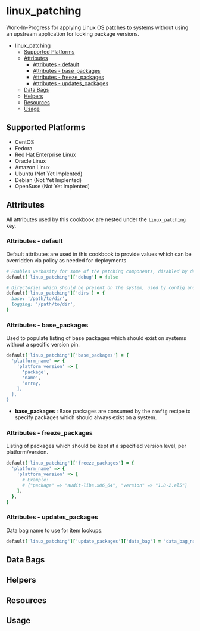 # linux_patching

Work-In-Progress for applying Linux OS patches to systems without using an upstream application for locking package versions.

- [linux_patching](#linux_patching)
  - [Supported Platforms](#supported-platforms)
  - [Attributes](#attributes)
    - [Attributes - default](#attributes---default)
    - [Attributes - base_packages](#attributes---base_packages)
    - [Attributes - freeze_packages](#attributes---freeze_packages)
    - [Attributes - updates_packages](#attributes---updates_packages)
  - [Data Bags](#data-bags)
  - [Helpers](#helpers)
  - [Resources](#resources)
  - [Usage](#usage)

## Supported Platforms

- CentOS
- Fedora
- Red Hat Enterprise Linux
- Oracle Linux
- Amazon Linux
- Ubuntu (Not Yet Implented)
- Debian (Not Yet Implented)
- OpenSuse (Not Yet Implented)

## Attributes

All attributes used by this cookbook are nested under the `linux_patching` key.

### Attributes - default

Default attributes are used in this cookbook to provide values which can be overridden via policy as needed for deployments

```ruby
# Enables verbosity for some of the patching components, disabled by default.
default['linux_patching']['debug'] = false

# Directories which should be present on the system, used by config and patch processes
default['linux_patching']['dirs'] = {
  base: '/path/to/dir',
  logging: '/path/to/dir',
}
```

### Attributes - base_packages

Used to populate listing of base packages which should exist on systems without a specific version pin.

```ruby
default['linux_patching']['base_packages'] = {
  'platform_name' => {
    'platform_version' => [
      'package',
      'name',
      'array,
    ],
  },
}
```

- __base_packages__ : Base packages are consumed by the `config` recipe to specify packages which should always exist on a system.

### Attributes - freeze_packages

Listing of packages which should be kept at a specified version level, per platform/version.

```ruby
default['linux_patching']['freeze_packages'] = {
  'platform_name' => {
    'platform_version' => [
      # Example:
      # {"package" => "audit-libs.x86_64", "version" => "1.8-2.el5"}
    ],
  },
}
```

### Attributes - updates_packages

Data bag name to use for item lookups.

```ruby
default['linux_patching']['update_packages']['data_bag'] = 'data_bag_name'
```

## Data Bags

## Helpers

## Resources

## Usage
